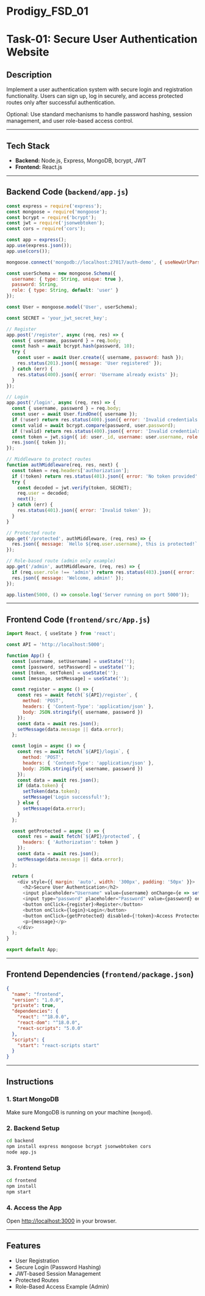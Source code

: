# Prodigy_FSD_01
# Task-01: Secure User Authentication Website

## Description

Implement a user authentication system with secure login and registration functionality. Users can sign up, log in securely, and access protected routes only after successful authentication.

Optional: Use standard mechanisms to handle password hashing, session management, and user role-based access control.

---

## Tech Stack

- **Backend:** Node.js, Express, MongoDB, bcrypt, JWT
- **Frontend:** React.js

---

## Backend Code (`backend/app.js`)

```javascript
const express = require('express');
const mongoose = require('mongoose');
const bcrypt = require('bcrypt');
const jwt = require('jsonwebtoken');
const cors = require('cors');

const app = express();
app.use(express.json());
app.use(cors());

mongoose.connect('mongodb://localhost:27017/auth-demo', { useNewUrlParser: true, useUnifiedTopology: true });

const userSchema = new mongoose.Schema({
  username: { type: String, unique: true },
  password: String,
  role: { type: String, default: 'user' }
});

const User = mongoose.model('User', userSchema);

const SECRET = 'your_jwt_secret_key';

// Register
app.post('/register', async (req, res) => {
  const { username, password } = req.body;
  const hash = await bcrypt.hash(password, 10);
  try {
    const user = await User.create({ username, password: hash });
    res.status(201).json({ message: 'User registered' });
  } catch (err) {
    res.status(400).json({ error: 'Username already exists' });
  }
});

// Login
app.post('/login', async (req, res) => {
  const { username, password } = req.body;
  const user = await User.findOne({ username });
  if (!user) return res.status(400).json({ error: 'Invalid credentials' });
  const valid = await bcrypt.compare(password, user.password);
  if (!valid) return res.status(400).json({ error: 'Invalid credentials' });
  const token = jwt.sign({ id: user._id, username: user.username, role: user.role }, SECRET, { expiresIn: '1h' });
  res.json({ token });
});

// Middleware to protect routes
function authMiddleware(req, res, next) {
  const token = req.headers['authorization'];
  if (!token) return res.status(401).json({ error: 'No token provided' });
  try {
    const decoded = jwt.verify(token, SECRET);
    req.user = decoded;
    next();
  } catch (err) {
    res.status(401).json({ error: 'Invalid token' });
  }
}

// Protected route
app.get('/protected', authMiddleware, (req, res) => {
  res.json({ message: `Hello ${req.user.username}, this is protected!` });
});

// Role-based route (admin only example)
app.get('/admin', authMiddleware, (req, res) => {
  if (req.user.role !== 'admin') return res.status(403).json({ error: 'Access denied' });
  res.json({ message: 'Welcome, admin!' });
});

app.listen(5000, () => console.log('Server running on port 5000'));
```

---

## Frontend Code (`frontend/src/App.js`)

```javascript
import React, { useState } from 'react';

const API = 'http://localhost:5000';

function App() {
  const [username, setUsername] = useState('');
  const [password, setPassword] = useState('');
  const [token, setToken] = useState('');
  const [message, setMessage] = useState('');

  const register = async () => {
    const res = await fetch(`${API}/register`, {
      method: 'POST',
      headers: { 'Content-Type': 'application/json' },
      body: JSON.stringify({ username, password })
    });
    const data = await res.json();
    setMessage(data.message || data.error);
  };

  const login = async () => {
    const res = await fetch(`${API}/login`, {
      method: 'POST',
      headers: { 'Content-Type': 'application/json' },
      body: JSON.stringify({ username, password })
    });
    const data = await res.json();
    if (data.token) {
      setToken(data.token);
      setMessage('Login successful!');
    } else {
      setMessage(data.error);
    }
  };

  const getProtected = async () => {
    const res = await fetch(`${API}/protected`, {
      headers: { 'Authorization': token }
    });
    const data = await res.json();
    setMessage(data.message || data.error);
  };

  return (
    <div style={{ margin: 'auto', width: '300px', padding: '50px' }}>
      <h2>Secure User Authentication</h2>
      <input placeholder="Username" value={username} onChange={e => setUsername(e.target.value)} /><br /><br />
      <input type="password" placeholder="Password" value={password} onChange={e => setPassword(e.target.value)} /><br /><br />
      <button onClick={register}>Register</button>
      <button onClick={login}>Login</button>
      <button onClick={getProtected} disabled={!token}>Access Protected Route</button>
      <p>{message}</p>
    </div>
  );
}

export default App;
```

---

## Frontend Dependencies (`frontend/package.json`)

```json
{
  "name": "frontend",
  "version": "1.0.0",
  "private": true,
  "dependencies": {
    "react": "^18.0.0",
    "react-dom": "^18.0.0",
    "react-scripts": "5.0.0"
  },
  "scripts": {
    "start": "react-scripts start"
  }
}
```

---

## Instructions

### 1. Start MongoDB

Make sure MongoDB is running on your machine (`mongod`).

### 2. Backend Setup

```bash
cd backend
npm install express mongoose bcrypt jsonwebtoken cors
node app.js
```

### 3. Frontend Setup

```bash
cd frontend
npm install
npm start
```

### 4. Access the App

Open [http://localhost:3000](http://localhost:3000) in your browser.

---

## Features

- User Registration
- Secure Login (Password Hashing)
- JWT-based Session Management
- Protected Routes
- Role-Based Access Example (Admin)
